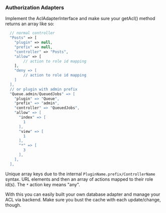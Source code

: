 ### Authorization Adapters

Implement the AclAdapterInterface and make sure your getAcl() method returns an array like so:
```php
  // normal controller
  "Posts" => [
    "plugin" => null,
    "prefix" => null,
    "controller" => "Posts",
    "allow" => [
    	// action to role id mapping
    ],
    "deny => [
    	// action to role id mapping
    ]
  ],
  // or plugin with admin prefix
  "Queue.admin/QueuedJobs" => [
    "plugin" => "Queue",
    "prefix" => "admin",
    "controller" => "QueuedJobs",
    "allow" => [
      "index" => [
        1
      ],
      "view" => [
        1
      ],
      "*" => [
        3
      ],
    ],
  ],
```

Unique array keys due to the internal `PluginName.prefix/ControllerName` syntax.
URL elements and then an array of actions mapped to their role id(s).
The `*` action key means "any".

With this you can easily built your own database adapter and manage your ACL via backend.
Make sure you bust the cache with each update/change, though.
